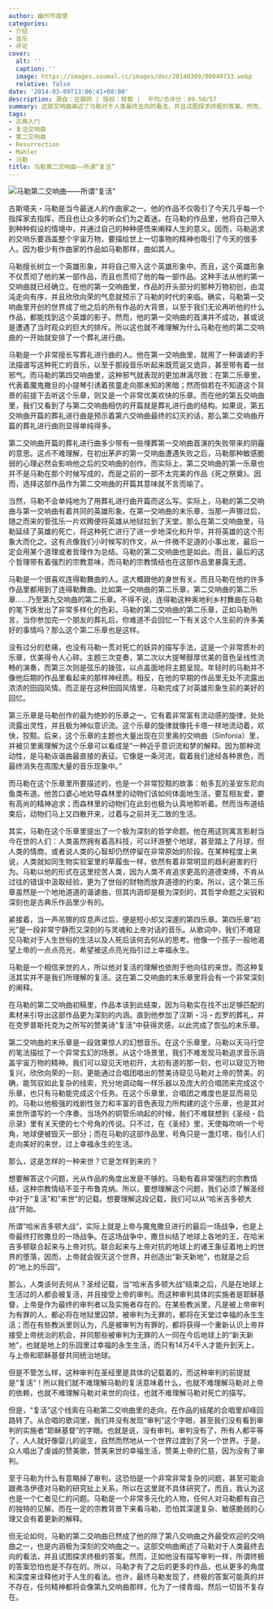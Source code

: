 ```yaml
---
author: 幽州节度使
categories:
- 介绍
- 音乐
- 评论
cover:
  alt: ''
  caption: ''
  image: https://images.soomal.cc/images/doc/20140309/00040733.webp
  relative: false
date: '2014-03-09T13:06:41+08:00'
description: 源自：豆瓣网 | 版权：转载 |  平均/总评分：09.50/57
summary: 这部交响曲阐述了马勒对于人类最终去向的看法，并且试图探求终极的答案。然而，正如他没有描写审判一样，所谓终极的答案恐怕也是不存在的。所以，马勒才有了之后的更多的作品，也从更多的角度和深度来诠释他对于人生的看法。也许，最终马勒发现了，终极的答案可能真的并不存在，任何精神都将会像第九交响曲那样……
tags:
- 古典入门
- 复活交响曲
- 第二交响曲
- Resurrection
- Mahler
- 马勒
title: 马勒第二交响曲――所谓“复活”
---
```


![马勒第二交响曲――所谓“复活”](https://images.soomal.cc/images/doc/20140309/00040733.webp)



古斯塔夫・马勒是当今最迷人的作曲家之一。他的作品不仅吸引了今天几乎每一个指挥家去指挥，而且也让众多的听众们为之着迷。在马勒的作品里，他将自己带入到种种假设的情境中，并通过自己的种种感悟来阐释人生的意义。因而，马勒追求的交响乐要涵盖整个宇宙万物，要描绘世上一切事物的精神也吸引了今天的很多人。因为极少有作曲家的作品如马勒那样，曲如其人。

马勒擅长树立一个英雄形象，并将自己带入这个英雄形象中。而且，这个英雄形象不仅贯彻了他的某一部作品，而且也贯彻了他的每一部作品。这种手法从他的第一交响曲就已经确立。在他的第一交响曲里，作品的开头部分的那种万物初创，由混沌走向有序，并且欣欣向荣的气息就预示了马勒的时代的来临。确实，马勒第一交响曲里开创的世界成了他之后的所有作品的大背景，以至于我们无论再听他的什么作品，都能找到这个英雄的影子。然而，他的第一交响曲的首演并不成功，甚或说是遭遇了当时观众的巨大的排斥。所以这也就不难理解为什么马勒在他的第二交响曲的一开始就安排了一个葬礼进行曲。

马勒是一个非常擅长写葬礼进行曲的人。他在第一交响曲里，就用了一种谐谑的手法描谱写这种死亡的音乐，以至于那段音乐听起来既荒诞又诡异，甚至带有着一丝邪气。而马勒的第四交响曲里，这种邪气就表现的更加淋漓尽致：在第二乐章里，代表着魔鬼撒旦的小提琴引诱着孩童走向那未知的黑暗；然而倘若在不知道这个背景的前提下去听这个乐章，则又是一个非常优美欢快的乐章。而在他的第五交响曲里，我们又看到了与第二交响曲相仿的开篇就是葬礼进行曲的结构。如果说，第五交响曲开篇的葬礼进行曲是预示着第六交响曲最终的幻灭的话，那么第二交响曲开篇的葬礼进行曲则显得单纯得多。

第二交响曲开篇的葬礼进行曲多少带有一些埋葬第一交响曲首演的失败带来的阴霾的意思。这点不难理解，在初出茅庐的第一交响曲遭遇失败之后，马勒那种敏感脆弱的心理必然会影响他之后的交响曲的创作。而实际上，第二交响曲的第一乐章也并不是马勒在那个时候写成的，而是之前的一部不太完美的作品《死之祭奠》。因而，选择这部作品作为第二交响曲的开篇其意味就不言而喻了。

当然，马勒不会单纯地为了用葬礼进行曲开篇而这么写。实际上，马勒的第二交响曲与第一交响曲有着共同的英雄形象。在第一交响曲的末乐章，当那一声镲过后，随之而来的管弦乐一片欢腾便将英雄从地狱拉到了天堂。那么在第二交响曲里，马勒延续了英雄的死亡，将这种死亡进行了进一步地深化和升华，并将英雄的这个形象大而化之。这有点像我们小时候写的作文，从一件微不足道的小事出发，最后一定会用某个道理或者哲理作为总结。马勒的第二交响曲也是如此。而且，最后的这个哲理带有着强烈的宗教意味，而马勒的宗教情结也在这部作品里暴露无遗。

马勒是一个很喜欢连得勒舞曲的人。这大概跟他的身世有关。而且马勒在他的许多作品里都用到了连得勒舞曲。比如第一交响曲的第二乐章，第二交响曲的第二乐章……乃至第九交响曲的第二乐章。不得不说，连得勒这种奥地利乡村舞曲在马勒的笔下焕发出了非常多样化的色彩。马勒的第二交响曲的第二乐章，正如马勒所言，当你参加完一个朋友的葬礼后，你难道不会回忆一下有关这个人生前的许多美好的事情吗？那么这个第二乐章也是这样。

没有过分的悲痛，也没有马勒一贯对死亡的妖异的描写手法，这是一个非常质朴的乐章，优美得令人心碎。主题三次变奏，第二次以大提琴醇厚优美的音色呈线性流畅的演奏，而第三次则是弦乐的拨弦，以点盖面地将主题呈现。年轻时的马勒并不像他后期的作品里看起来的那样神经质。相反，在他的早期的作品里无处不流露出浓浓的田园风情。而正是在这种田园风情里，马勒完成了对英雄形象生前的美好的回忆。

第三乐章是马勒创作的最为绝妙的乐章之一。它有着非常富有流动感的旋律，处处流露出灵性，并且极为神似意识流。这个乐章的旋律就像托卡塔一样地流动着，欢快，狡黠。后来，这个乐章的主题也大量出现在贝里奥的交响曲（Sinfonia）里，并被贝里奥理解为这个乐章可以看成是“一种近乎意识流和梦的解释。因为那种流动性，是马勒诙谐曲最直接的表征。它像是一条河流，载着我们途经各种景色，而最终消失在周围大量的音乐现象中。”

而马勒在这个乐章里所要描述的，也是一个非常狡黠的故事：帕多瓦的圣安东尼向鱼类布道。他苦口婆心地劝导森林里的动物们该如何体面地生活，要互相友爱，要有高尚的精神追求；而森林里的动物们在此刻也极为认真地聆听着。然而当布道结束后，动物们马上又四散开来，过着与之前并无二致的生活。

其实，马勒在这个乐章里提出了一个极为深刻的哲学命题。他在用这则寓言影射当今在世的人们：人类虽然拥有着高科技，可以环游整个地球，甚至踏上了月球，但人类的情商，或者说人类的心智却仍然停留在非常原始的阶段。在某种程度上来说，人类就如同生物实验室里的草履虫一样，依然有着非常明显的趋利避害的行为。马勒以他的形式在这里挖苦人类，因为人类不肯追求更高的道德束缚，不肯从过往的错误中汲取经验，更为了世俗的财物而放弃道德的约束。所以，这个第三乐章虽然是一个地地道道的谐谑曲，但其内涵却是极为深刻的，其哲学命题之尖锐和深刻也是古典乐作品里少有的。

紧接着，当一声吊镲的叹息声过后，便是短小却又深邃的第四乐章。第四乐章“初光”是一段非常宁静而又深刻的与灵魂和上帝对话的音乐。从歌词中，我们不难窥见马勒对于人生世俗的生活以及人死后该何去何从的思考。他像一个孩子一般地渴望上帝的一点点亮光，希望被这点亮光指引过上幸福永生。

马勒是一个相信来世的人，所以他对复活的理解也依附于他向往的来世。而这种复活其实并不是我们所理解的复活。这在第二交响曲的末乐章里将会有一个非常深刻的阐释。

在马勒的第二交响曲初稿里，作品本该到此结束，因为马勒实在找不出足够匹配的素材来引导出这部作品更为深刻的内涵。直到他参加了汉斯・冯・彪罗的葬礼，并在克罗普斯托克为之所写的赞美诗“复活”中获得灵感，以此完成了恢弘的末乐章。

第二交响曲的末乐章是一段效果惊人的幻想音乐。在这个乐章里，马勒以天马行空的笔法描绘了一个异常玄幻的场景。从这个场景里，我们不难发现马勒追求音乐涵盖宇宙万物的精神。我们可以窥见天地初开，太初有道的那一刻，也可以窥见万物复兴，欣欣向荣的一刻，更能通过合唱团唱出的赞美诗窥见马勒对上帝的赞美。的确，能驾驭如此复杂的线索，充分地调动每一样乐器以及庞大的合唱团来完成这个乐章，也只有马勒能完成这个任务。在这个乐章里，合唱团之难度也是显而易见的。马勒以他极强的戏剧性张力和丰富的音色表现力所构建的这个乐章，也是其对来世所谱写的一个序奏。当场外的铜管乐响起的时候，我们不难联想到《圣经・启示录》里有关天使的七个号角的传说。只不过，在《圣经》里，天使每吹响一个号角，地球便被毁灭一部分；而在马勒的这部作品里，号角只是一盏灯塔，指引人们走向美好的来世，过上幸福永生的生活。

那么，这是怎样的一种来世？它是怎样到来的？

想要解答这个问题，光从作品的角度出发是不够的。马勒有着非常强烈的宗教情结，这种宗教情结不亚于布鲁克纳。所以，要想理解这个问题，我们必须了解圣经中对于“复活”和“来世”的记载。想要理解这段记载，我们可以从“哈米吉多顿大战”开始。

所谓“哈米吉多顿大战”，实际上就是上帝与魔鬼撒旦进行的最后一场战争，也是上帝最终打败撒旦的一场战争。在这场战争中，撒旦纠结了地球上各地的王，在哈米吉多顿联合起来与上帝对抗。联合起来与上帝对抗的地球上的诸王象征着地上的世界的堕落，因而，上帝就会毁灭这个世界，并创造出“新天新地”，也就是之后的“地上的乐园”。

那么，人类该何去何从？圣经记载，当“哈米吉多顿大战”结束之后，凡是在地球上生活过的人都会被复活，并且接受上帝的审判。而这种审判具体的实施者是耶稣基督，上帝是作为最终的审判者以及实施者存在的。在某些教派里，凡是被上帝审判为有罪的人，都必将在地狱里囚禁，被审判为无罪的，都将在天堂过幸福的永生生活；而在有些教派里则认为，凡是被审判为有罪的，都将获得一个重新认识上帝并接受上帝统治的机会，并同那些被审判为无罪的人一同在今后地球上的“新天新地”，也就是地上的乐园里过幸福的永生生活，而只有14万4千人才能升到天上，与上帝和耶稣基督共同统治地球。

但是不管怎么样，这种审判在圣经里是具体的记载着的，而这种审判的前提就是“复活”！所以我们就不难理解马勒的复活意味着什么，也就不难理解马勒对上帝的依赖，也就不难理解马勒对来世的向往，也就不难理解马勒对死亡的描写。

但是，“复活”这个线索在马勒第二交响曲里的走向，在作品的结尾的合唱里却峰回路转了。从合唱的歌词里，我们并没有发现“审判”这个字眼，甚至我们没有看到审判的实施者“耶稣基督”的字眼。也就是说，没有审判。审判没有了，所有人都平等了，人人就好像婴儿的诞生，自然而然地从一个世界过渡到了另一个世界。于是，众人唱出了虔诚的赞美歌，赞美来世的幸福生活，赞美上帝的仁慈，因为没有了审判。

至于马勒为什么有意略掉了审判，这恐怕是一个非常非常复杂的问题，甚至可能会跟弗洛伊德对马勒的研究扯上关系，所以在这里就不具体研究了。而且，我认为这也是一个仁者见仁的问题。马勒是一个非常多元化的人物，任何人对马勒都有自己的独特的见解。而在一定的宗教背景下来看马勒，恐怕其深邃复杂、敏感脆弱的心理又会有着更新的解释。

但无论如何，马勒的第二交响曲已然成了他的除了第八交响曲之外最受欢迎的交响曲之一，也是内涵极为深刻的交响曲之一。这部交响曲阐述了马勒对于人类最终去向的看法，并且试图探求终极的答案。然而，正如他没有描写审判一样，所谓终极的答案恐怕也是不存在的。所以，马勒才有了之后的更多的作品，也从更多的角度和深度来诠释他对于人生的看法。也许，最终马勒发现了，终极的答案可能真的并不存在，任何精神都将会像第九交响曲那样，化为了一缕青烟，然后一切皆不复存在。
